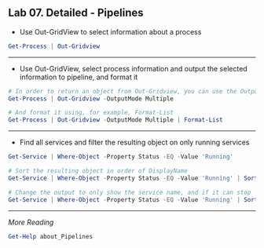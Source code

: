 ## Lab 07. Detailed - Pipelines

- Use Out-GridView to select information about a process

```Powershell
Get-Process | Out-Gridview
```

---

- Use Out-GridView, select process information and output the selected information to pipeline, and format it

```Powershell
# In order to return an object from Out-Gridview, you can use the OutputMode parameter
Get-Process | Out-Gridview -OutputMode Multiple

# And format it using, for example, Format-List
Get-Process | Out-Gridview -OutputMode Multiple | Format-List
```

---

- Find all services and filter the resulting object on only running services

```Powershell
Get-Service | Where-Object -Property Status -EQ -Value 'Running'

# Sort the resulting object in order of DisplayName
Get-Service | Where-Object -Property Status -EQ -Value 'Running' | Sort-Object -Property DisplayName

# Change the output to only show the service name, and if it can stop
Get-Service | Where-Object -Property Status -EQ -Value 'Running' | Sort-Object -Property DisplayName | Select-Object -Property Name, CanStop
```

---

*More Reading*

```Powershell
Get-Help about_Pipelines
```
